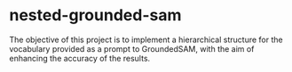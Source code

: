 # nested-grounded-sam
The objective of this project is to implement a hierarchical structure for the vocabulary provided as a prompt to GroundedSAM, with the aim of enhancing the accuracy of the results.
